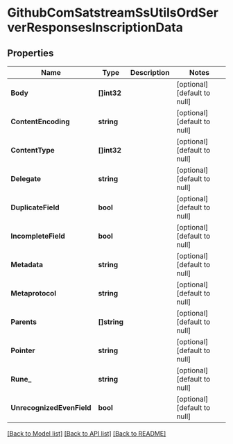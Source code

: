 # GithubComSatstreamSsUtilsOrdServerResponsesInscriptionData

## Properties
Name | Type | Description | Notes
------------ | ------------- | ------------- | -------------
**Body** | **[]int32** |  | [optional] [default to null]
**ContentEncoding** | **string** |  | [optional] [default to null]
**ContentType** | **[]int32** |  | [optional] [default to null]
**Delegate** | **string** |  | [optional] [default to null]
**DuplicateField** | **bool** |  | [optional] [default to null]
**IncompleteField** | **bool** |  | [optional] [default to null]
**Metadata** | **string** |  | [optional] [default to null]
**Metaprotocol** | **string** |  | [optional] [default to null]
**Parents** | **[]string** |  | [optional] [default to null]
**Pointer** | **string** |  | [optional] [default to null]
**Rune_** | **string** |  | [optional] [default to null]
**UnrecognizedEvenField** | **bool** |  | [optional] [default to null]

[[Back to Model list]](../README.md#documentation-for-models) [[Back to API list]](../README.md#documentation-for-api-endpoints) [[Back to README]](../README.md)

